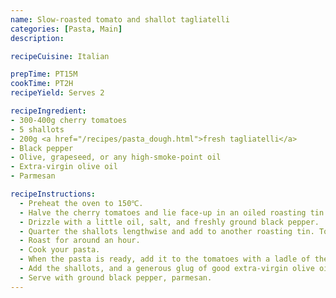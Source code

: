 ```yaml
---
name: Slow-roasted tomato and shallot tagliatelli 
categories: [Pasta, Main]
description: 

recipeCuisine: Italian

prepTime: PT15M
cookTime: PT2H
recipeYield: Serves 2

recipeIngredient:
- 300-400g cherry tomatoes
- 5 shallots
- 200g <a href="/recipes/pasta_dough.html">fresh tagliatelli</a>
- Black pepper
- Olive, grapeseed, or any high-smoke-point oil
- Extra-virgin olive oil
- Parmesan

recipeInstructions:
  - Preheat the oven to 150℃.
  - Halve the cherry tomatoes and lie face-up in an oiled roasting tin. 
  - Drizzle with a little oil, salt, and freshly ground black pepper.
  - Quarter the shallots lengthwise and add to another roasting tin. Toss with a glug of oil, balsamic vinegar and a pinch of salt.
  - Roast for around an hour.
  - Cook your pasta.
  - When the pasta is ready, add it to the tomatoes with a ladle of the pasta water.
  - Add the shallots, and a generous glug of good extra-virgin olive oil.
  - Serve with ground black pepper, parmesan.
---
```

